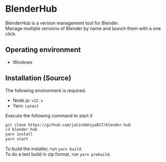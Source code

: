 # BlenderHub

BlenderHub is a version management tool for Blender.     
Manage multiple versions of Blender by name and launch them with a one click.

## Operating environment

- Windows

## Installation (Source)

The following environment is required.

- Node.js: `v12.x`
- Yarn: `Latest`

Execute the following command to start it

```bash
git clone https://github.com/jatindahiya027/blender-hub
cd blender-hub
yarn install
yarn start
```

To build the installer, run `yarn build`.      
To do a test build in zip format, run `yarn prebuild`.
